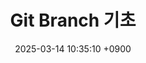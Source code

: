 ---
title: Git Branch 기초
date: 2025-03-14 10:35:10 +0900
categories: [Development, Git]
tags: [git, branch]		# TAG는 반드시 소문자로 이루어져야함!
---